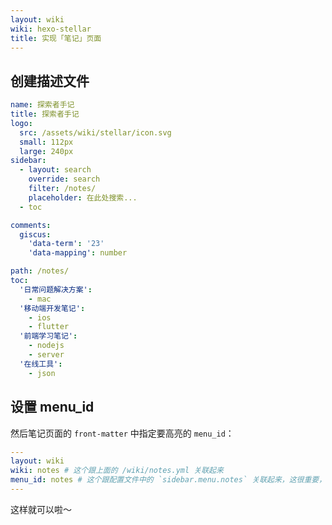 ```yaml
---
layout: wiki
wiki: hexo-stellar
title: 实现「笔记」页面
---
```


## 创建描述文件

```yaml blog/source/_data/wiki/notes.yml
name: 探索者手记
title: 探索者手记
logo:
  src: /assets/wiki/stellar/icon.svg
  small: 112px
  large: 240px
sidebar: 
  - layout: search
    override: search
    filter: /notes/
    placeholder: 在此处搜索...
  - toc

comments:
  giscus:
    'data-term': '23'
    'data-mapping': number

path: /notes/
toc:
  '日常问题解决方案':
    - mac
  '移动端开发笔记':
    - ios
    - flutter
  '前端学习笔记':
    - nodejs
    - server
  '在线工具':
    - json
```

## 设置 menu_id

然后笔记页面的 `front-matter` 中指定要高亮的 `menu_id`：

```yaml blog/source/notes/index.md
---
layout: wiki
wiki: notes # 这个跟上面的 /wiki/notes.yml 关联起来
menu_id: notes # 这个跟配置文件中的 `sidebar.menu.notes` 关联起来，这很重要，如果没有这个，就像普通的wiki项目一样了
---
```

这样就可以啦～